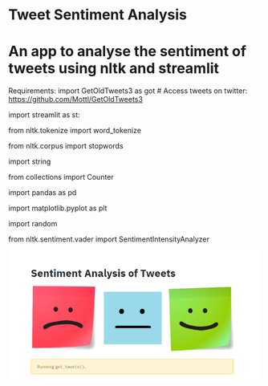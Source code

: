 # Tweet Sentiment Analysis

# An app to analyse the sentiment of tweets using nltk and streamlit

Requirements:
import GetOldTweets3 as got # Access tweets on twitter: https://github.com/Mottl/GetOldTweets3

import streamlit as st:

from nltk.tokenize import word_tokenize

from nltk.corpus import stopwords

import string

from collections import Counter

import pandas as pd

import matplotlib.pyplot as plt

import random

from nltk.sentiment.vader import SentimentIntensityAnalyzer


![Screenshot](image1.png)
